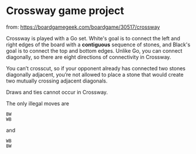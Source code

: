# Crossway game project

from: https://boardgamegeek.com/boardgame/30517/crossway

Crossway is played with a Go set. White's goal is to connect the left and right edges of the board with a **contiguous** sequence of stones, and Black's goal is to connect the top and bottom edges. Unlike Go, you can connect diagonally, so there are eight directions of connectivity in Crossway.

You can’t crosscut, so if your opponent already has connected two stones diagonally adjacent, you’re not allowed to place a stone that would create two mutually crossing adjacent diagonals.

Draws and ties cannot occur in Crossway.

The only illegal moves are
   
    BW
    WB
and

    WB
    BW
    
